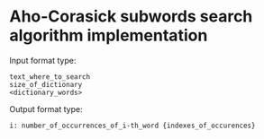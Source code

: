# Aho-Corasick subwords search algorithm implementation

Input format type:
```
text_where_to_search
size_of_dictionary
<dictionary_words>
```

Output format type:
```
i: number_of_occurrences_of_i-th_word {indexes_of_occurences}
```